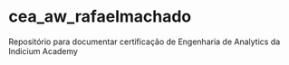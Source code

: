 # cea_aw_rafaelmachado
Repositório para documentar certificação de Engenharia de Analytics da Indicium Academy

